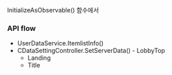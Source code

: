 
InitializeAsObservable() 함수에서 

### API flow

- UserDataService.ItemlistInfo()
- CDataSettingController.SetServerData() - LobbyTop
	- Landing 
	- Title
